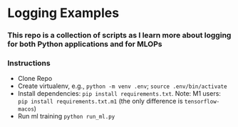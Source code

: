 # Logging Examples

### This repo is a collection of scripts as I learn more about logging for both Python applications and for MLOPs

### Instructions

* Clone Repo
* Create virtualenv, e.g., `python -m venv .env`; `source .env/bin/activate`
* Install dependencies: `pip install requirements.txt`. Note: M1 users: `pip install requirements.txt.m1` (the only difference is `tensorflow-macos`)
* Run ml training `python run_ml.py`

